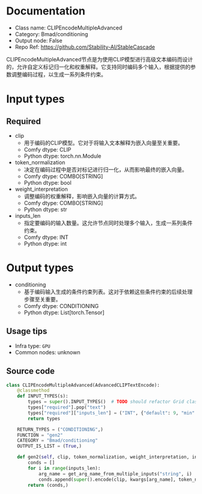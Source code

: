 
# Documentation
- Class name: CLIPEncodeMultipleAdvanced
- Category: Bmad/conditioning
- Output node: False
- Repo Ref: https://github.com/Stability-AI/StableCascade

CLIPEncodeMultipleAdvanced节点是为使用CLIP模型进行高级文本编码而设计的，允许自定义标记归一化和权重解释。它支持同时编码多个输入，根据提供的参数调整编码过程，以生成一系列条件约束。

# Input types
## Required
- clip
    - 用于编码的CLIP模型。它对于将输入文本解释为嵌入向量至关重要。
    - Comfy dtype: CLIP
    - Python dtype: torch.nn.Module
- token_normalization
    - 决定在编码过程中是否对标记进行归一化，从而影响最终的嵌入向量。
    - Comfy dtype: COMBO[STRING]
    - Python dtype: bool
- weight_interpretation
    - 调整编码的权重解释，影响嵌入向量的计算方式。
    - Comfy dtype: COMBO[STRING]
    - Python dtype: str
- inputs_len
    - 指定要编码的输入数量。这允许节点同时处理多个输入，生成一系列条件约束。
    - Comfy dtype: INT
    - Python dtype: int

# Output types
- conditioning
    - 基于编码输入生成的条件约束列表。这对于依赖这些条件约束的后续处理步骤至关重要。
    - Comfy dtype: CONDITIONING
    - Python dtype: List[torch.Tensor]


## Usage tips
- Infra type: `GPU`
- Common nodes: unknown


## Source code
```python
class CLIPEncodeMultipleAdvanced(AdvancedCLIPTextEncode):
    @classmethod
    def INPUT_TYPES(s):
        types = super().INPUT_TYPES()  # TODO should refactor Grid class above to this too, so if original is changed, all the new options are added there too
        types["required"].pop("text")
        types["required"]["inputs_len"] = ("INT", {"default": 9, "min": 0, "max": 32})
        return types

    RETURN_TYPES = ("CONDITIONING",)
    FUNCTION = "gen2"
    CATEGORY = "Bmad/conditioning"
    OUTPUT_IS_LIST = (True,)

    def gen2(self, clip, token_normalization, weight_interpretation, inputs_len, **kwargs):
        conds = []
        for i in range(inputs_len):
            arg_name = get_arg_name_from_multiple_inputs("string", i)
            conds.append(super().encode(clip, kwargs[arg_name], token_normalization, weight_interpretation,'disable')[0])
        return (conds,)

```
